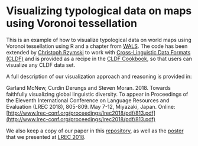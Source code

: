 # Visualizing typological data on maps using Voronoi tessellation

This is an example of how to visualize typological data on world maps using Voronoi tessellation using R and a chapter from [WALS](http://wals.info/). The code has been extended by [Christoph Rzymski](https://github.com/chrzyki) to work with [Cross-Linguistic Data Formats (CLDF)](http://cldf.clld.org/) and is provided as a recipe in the [CLDF Cookbook](https://github.com/cldf/cookbook/tree/master/recipes/cldf_r), so that users can visualize any CLDF data set.

A full description of our visualization approach and reasoning is provided in:

Garland McNew, Curdin Derungs and Steven Moran. 2018. Towards faithfully visualizing global linguistic diversity. To appear in Proceedings of the Eleventh International Conference on Language Resources and Evaluation (LREC 2018), 805-809. May 7-12, Miyazaki, Japan. Online: [http://www.lrec-conf.org/proceedings/lrec2018/pdf/813.pdf](http://www.lrec-conf.org/proceedings/lrec2018/pdf/813.pdf)

We also keep a copy of our paper in this [repository](https://github.com/bambooforest/visualizing-typology-data/blob/master/McNewDerungsMoran2018.pdf), as well as the [poster](https://github.com/bambooforest/visualizing-typology-data/blob/master/McNewDerungsMoran2018-poster.pdf) that we presented at [LREC 2018](http://lrec2018.lrec-conf.org/en/).
